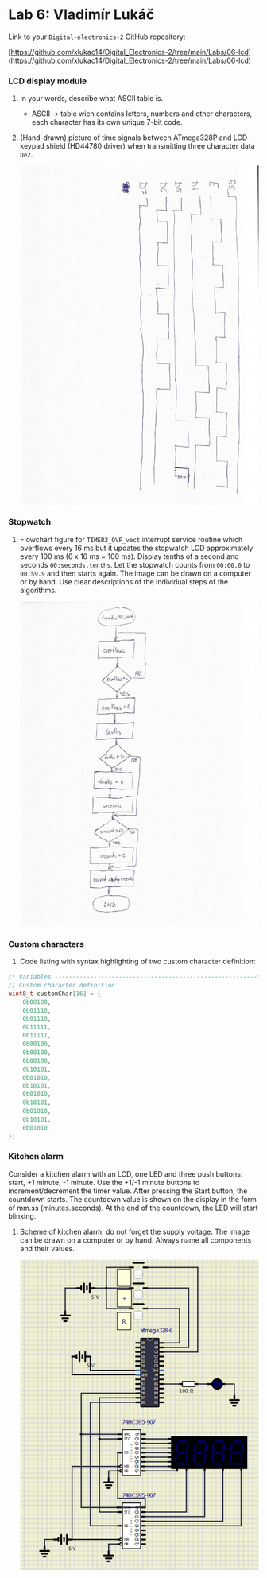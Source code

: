 # Lab 6: Vladimír Lukáč

Link to your `Digital-electronics-2` GitHub repository:

[https://github.com/xlukac14/Digital_Electronics-2/tree/main/Labs/06-lcd](https://github.com/xlukac14/Digital_Electronics-2/tree/main/Labs/06-lcd)


### LCD display module

1. In your words, describe what ASCII table is.
   * ASCII -> table wich contains letters, numbers and other characters, each character has its own unique 7-bit code.

2. (Hand-drawn) picture of time signals between ATmega328P and LCD keypad shield (HD44780 driver) when transmitting three character data `De2`.

   ![image1](https://github.com/xlukac14/Digital_Electronics-2/blob/main/Labs/06-lcd/images/image1.jpg)


### Stopwatch

1. Flowchart figure for `TIMER2_OVF_vect` interrupt service routine which overflows every 16&nbsp;ms but it updates the stopwatch LCD approximately every 100&nbsp;ms (6 x 16&nbsp;ms = 100&nbsp;ms). Display tenths of a second and seconds `00:seconds.tenths`. Let the stopwatch counts from `00:00.0` to `00:59.9` and then starts again. The image can be drawn on a computer or by hand. Use clear descriptions of the individual steps of the algorithms.

   ![image2](https://github.com/xlukac14/Digital_Electronics-2/blob/main/Labs/06-lcd/images/image2.jpg)


### Custom characters

1. Code listing with syntax highlighting of two custom character definition:

```c
/* Variables ---------------------------------------------------------*/
// Custom character definition
uint8_t customChar[16] = {
	0b00100,
	0b01110,
	0b01110,
	0b11111,
	0b11111,
	0b00100,
	0b00100,
	0b00100,
	0b10101,
	0b01010,
	0b10101,
	0b01010,
	0b10101,
	0b01010,
	0b10101,
	0b01010
};
```


### Kitchen alarm

Consider a kitchen alarm with an LCD, one LED and three push buttons: start, +1 minute, -1 minute. Use the +1/-1 minute buttons to increment/decrement the timer value. After pressing the Start button, the countdown starts. The countdown value is shown on the display in the form of mm.ss (minutes.seconds). At the end of the countdown, the LED will start blinking.

1. Scheme of kitchen alarm; do not forget the supply voltage. The image can be drawn on a computer or by hand. Always name all components and their values.

   ![image3](https://github.com/xlukac14/Digital_Electronics-2/blob/main/Labs/06-lcd/images/image3.png)

